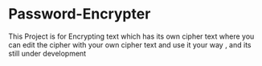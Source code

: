 # Password-Encrypter
This Project is for Encrypting text which has its own cipher text where you can edit the cipher with your own cipher text and use it your way , and its still under development 
